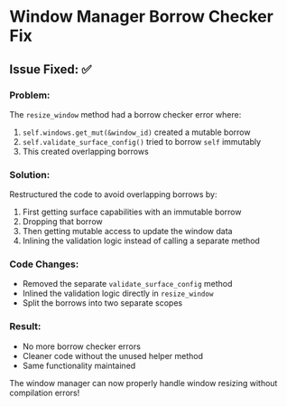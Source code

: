 # Window Manager Borrow Checker Fix

## Issue Fixed: ✅

### Problem:
The `resize_window` method had a borrow checker error where:
1. `self.windows.get_mut(&window_id)` created a mutable borrow
2. `self.validate_surface_config()` tried to borrow `self` immutably
3. This created overlapping borrows

### Solution:
Restructured the code to avoid overlapping borrows by:
1. First getting surface capabilities with an immutable borrow
2. Dropping that borrow
3. Then getting mutable access to update the window data
4. Inlining the validation logic instead of calling a separate method

### Code Changes:
- Removed the separate `validate_surface_config` method
- Inlined the validation logic directly in `resize_window`
- Split the borrows into two separate scopes

### Result:
- No more borrow checker errors
- Cleaner code without the unused helper method
- Same functionality maintained

The window manager can now properly handle window resizing without compilation errors!